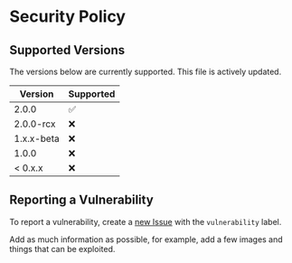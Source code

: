 # Security Policy

## Supported Versions

The versions below are currently supported. This file is actively updated.

| Version    | Supported          |
| ---------- | ------------------ |
| 2.0.0      | :white_check_mark: |
| 2.0.0-rcx  | :x:                |
| 1.x.x-beta | :x:                |
| 1.0.0      | :x:                |
| < 0.x.x    | :x:                |

## Reporting a Vulnerability

To report a vulnerability, create a [new Issue](https://github.com/viradex/bubbleos/issues) with the `vulnerability` label.

Add as much information as possible, for example, add a few images and things that can be exploited.
